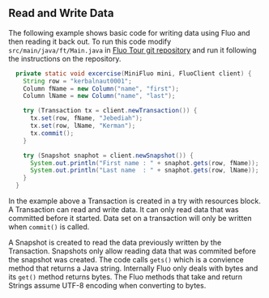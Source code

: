 Read and Write Data
-------------------

The following example shows basic code for writing data using Fluo and then
reading it back out.  To run this code modify `src/main/java/ft/Main.java` in
[Fluo Tour git repository][1] and run it following the instructions on the
repository.


```java
  private static void excercise(MiniFluo mini, FluoClient client) {
    String row = "kerbalnaut0001";
    Column fName = new Column("name", "first");
    Column lName = new Column("name", "last");

    try (Transaction tx = client.newTransaction()) {
      tx.set(row, fName, "Jebediah");
      tx.set(row, lName, "Kerman");
      tx.commit();
    }

    try (Snapshot snaphot = client.newSnapshot()) {
      System.out.println("First name : " + snaphot.gets(row, fName));
      System.out.println("Last name  : " + snaphot.gets(row, lName));
    }
  }
```

In the example above a Transaction is created in a try with resources block.  A
Transaction can read and write data.  It can only read data that was committed
before it started.  Data set on a transaction will only be written when
`commit()` is called.
  
A Snapshot is created to read the data previously written by the Transaction.
Snapshots only allow reading data that was commited before the snapshot was
created.  The code calls `gets()` which is a convience method that returns a
Java string.  Internally Fluo only deals with bytes and its `get()` method
returns bytes.   The Fluo methods that take and return Strings assume UTF-8
encoding when converting to bytes.

[1]:https://github.com/keith-turner/fluo-tour
